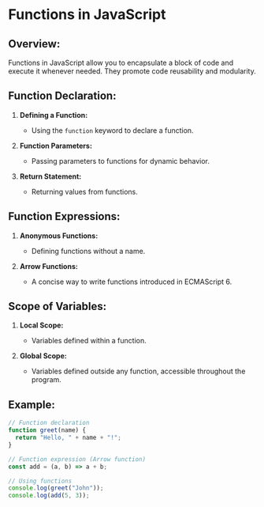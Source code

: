 # Functions in JavaScript

## Overview:

Functions in JavaScript allow you to encapsulate a block of code and execute it whenever needed. They promote code reusability and modularity.

## Function Declaration:

1. **Defining a Function:**

   - Using the `function` keyword to declare a function.

2. **Function Parameters:**

   - Passing parameters to functions for dynamic behavior.

3. **Return Statement:**
   - Returning values from functions.

## Function Expressions:

1. **Anonymous Functions:**

   - Defining functions without a name.

2. **Arrow Functions:**
   - A concise way to write functions introduced in ECMAScript 6.

## Scope of Variables:

1. **Local Scope:**

   - Variables defined within a function.

2. **Global Scope:**
   - Variables defined outside any function, accessible throughout the program.

## Example:

```javascript
// Function declaration
function greet(name) {
  return "Hello, " + name + "!";
}

// Function expression (Arrow function)
const add = (a, b) => a + b;

// Using functions
console.log(greet("John"));
console.log(add(5, 3));
```
